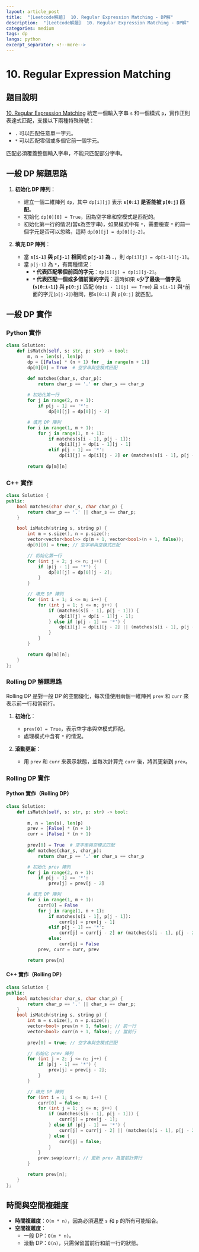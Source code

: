 ```yaml
---
layout: article_post
title:  "[Leetcode解題]  10. Regular Expression Matching - DP解"
description:  "[Leetcode解題]  10. Regular Expression Matching - DP解"
categories: medium
tags: dp
langs: python
excerpt_separator: <!--more-->
---
```


# 10. Regular Expression Matching

## 題目說明
[10. Regular Expression Matching](https://leetcode.com/problems/regular-expression-matching/)
給定一個輸入字串 `s` 和一個模式 `p`，實作正則表達式匹配，支援以下兩種特殊符號：

- `.` 可以匹配任意單一字元。
- `*` 可以匹配零個或多個它前一個字元。

匹配必須覆蓋整個輸入字串，不能只匹配部分字串。

## 一般 DP 解題思路

1. **初始化 DP 陣列**：
   - 建立一個二維陣列 `dp`，其中 `dp[i][j]` 表示 **`s[0:i]` 是否能被 `p[0:j]` 匹配**。
   - 初始化 `dp[0][0] = True`，因為空字串和空模式是匹配的。
   - 初始化第一行的情況(當s為空字串)，如果模式中有 `*`，需要檢查 `*` 的前一個字元是否可以忽略，這時 `dp[0][j] = dp[0][j-2]`。

2. **填充 DP 陣列**：
   - 當 **`s[i-1]` 與 `p[j-1]` 相同**或 **`p[j-1]` 為 `.`**，則 `dp[i][j] = dp[i-1][j-1]`。
   - 當 `p[j-1]` 為 `*`，有兩種情況：
     - **`*` 代表匹配零個前面的字元**：`dp[i][j] = dp[i][j-2]`。
     - **`*` 代表匹配一個或多個前面的字元**：這時如果 **`s`少了最後一個字元(`s[0:i-1]`)** 與 **`p[0:j]`** 匹配 (`dp[i - 1][j] == True`) 且 `s[i-1]` 與`*`前面的字元(`p[j-2]`)相同，那`s[0:i]` 與 `p[0:j]` 就匹配。

## 一般 DP 實作

### Python 實作

```python
class Solution:
    def isMatch(self, s: str, p: str) -> bool:
        m, n = len(s), len(p)
        dp = [[False] * (n + 1) for _ in range(m + 1)]
        dp[0][0] = True  # 空字串與空模式匹配

        def matches(char_s, char_p):
            return char_p == '.' or char_s == char_p
        
        # 初始化第一行
        for j in range(2, n + 1):
            if p[j - 1] == '*':
                dp[0][j] = dp[0][j - 2]

        # 填充 DP 陣列
        for i in range(1, m + 1):
            for j in range(1, n + 1):
                if matches(s[i - 1], p[j - 1]):
                    dp[i][j] = dp[i - 1][j - 1]
                elif p[j - 1] == '*':
                    dp[i][j] = dp[i][j - 2] or (matches(s[i - 1], p[j - 2]) and dp[i - 1][j])
        
        return dp[m][n]
```

### C++ 實作

```cpp
class Solution {
public:
    bool matches(char char_s, char char_p) {
        return char_p == '.' || char_s == char_p;
    }

    bool isMatch(string s, string p) {
        int m = s.size(), n = p.size();
        vector<vector<bool>> dp(m + 1, vector<bool>(n + 1, false));
        dp[0][0] = true; // 空字串與空模式匹配

        // 初始化第一行
        for (int j = 2; j <= n; j++) {
            if (p[j - 1] == '*') {
                dp[0][j] = dp[0][j - 2];
            }
        }

        // 填充 DP 陣列
        for (int i = 1; i <= m; i++) {
            for (int j = 1; j <= n; j++) {
                if (matches(s[i - 1], p[j - 1])) {
                    dp[i][j] = dp[i - 1][j - 1];
                } else if (p[j - 1] == '*') {
                    dp[i][j] = dp[i][j - 2] || (matches(s[i - 1], p[j - 2]) && dp[i - 1][j]);
                }
            }
        }

        return dp[m][n];
    }
};
```

### Rolling DP 解題思路

Rolling DP 是對一般 DP 的空間優化，每次僅使用兩個一維陣列 `prev` 和 `curr` 來表示前一行和當前行。

1. **初始化**：
   - `prev[0] = True`，表示空字串與空模式匹配。
   - 處理模式中含有 `*` 的情況。

2. **滾動更新**：
   - 用 `prev` 和 `curr` 來表示狀態，並每次計算完 `curr` 後，將其更新到 `prev`。

### Rolling DP 實作

#### Python 實作（Rolling DP）

```python
class Solution:
    def isMatch(self, s: str, p: str) -> bool:
    
        m, n = len(s), len(p)
        prev = [False] * (n + 1)
        curr = [False] * (n + 1)
        
        prev[0] = True  # 空字串與空模式匹配
        def matches(char_s, char_p):
            return char_p == '.' or char_s == char_p

        # 初始化 prev 陣列
        for j in range(2, n + 1):
            if p[j - 1] == '*':
                prev[j] = prev[j - 2]

        # 填充 DP 陣列
        for i in range(1, m + 1):
            curr[0] = False
            for j in range(1, n + 1):
                if matches(s[i - 1], p[j - 1]):
                    curr[j] = prev[j - 1]
                elif p[j - 1] == '*':
                    curr[j] = curr[j - 2] or (matches(s[i - 1], p[j - 2]) and prev[j])
                else:
                    curr[j] = False
            prev, curr = curr, prev

        return prev[n]
```

#### C++ 實作（Rolling DP）

```cpp
class Solution {
public:
    bool matches(char char_s, char char_p) {
        return char_p == '.' || char_s == char_p;
    }
    bool isMatch(string s, string p) {
        int m = s.size(), n = p.size();
        vector<bool> prev(n + 1, false); // 前一行
        vector<bool> curr(n + 1, false); // 當前行
        
        prev[0] = true; // 空字串與空模式匹配

        // 初始化 prev 陣列
        for (int j = 2; j <= n; j++) {
            if (p[j - 1] == '*') {
                prev[j] = prev[j - 2];
            }
        }

        // 填充 DP 陣列
        for (int i = 1; i <= m; i++) {
            curr[0] = false;
            for (int j = 1; j <= n; j++) {
                if (matches(s[i - 1], p[j - 1])) {
                    curr[j] = prev[j - 1];
                } else if (p[j - 1] == '*') {
                    curr[j] = curr[j - 2] || (matches(s[i - 1], p[j - 2]) && prev[j]);
                } else {
                    curr[j] = false;
                }
            }
            prev.swap(curr); // 更新 prev 為當前計算行
        }

        return prev[n];
    }
};
```

## 時間與空間複雜度

- **時間複雜度**：`O(m * n)`，因為必須遍歷 `s` 和 `p` 的所有可能組合。
- **空間複雜度**：
  - 一般 DP：`O(m * n)`。
  - 滾動 DP：`O(n)`，只需保留當前行和前一行的狀態。
